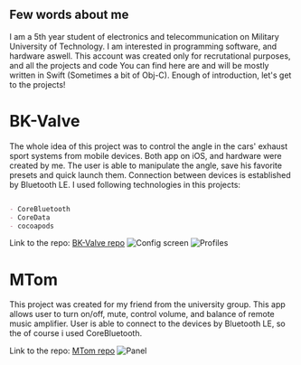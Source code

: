 ## Few words about me

I am a 5th year student of electronics and telecommunication on Military University of Technology. I am interested in programming software, and hardware aswell. This account was created only for recrutational purposes, and all the projects and code You can find here are and will be mostly written in Swift (Sometimes a bit of Obj-C). Enough of introduction, let's get to the projects!

# BK-Valve

The whole idea of this project was to control the angle in the cars' exhaust sport systems from mobile devices. Both app on iOS, and hardware were created by me. The user is able to manipulate the angle, save his favorite presets and quick launch them. Connection between devices is established by Bluetooth LE. I used following technologies in this projects:

```markdown

- CoreBluetooth
- CoreData
- cocoapods

```
Link to the repo: 
[BK-Valve repo](https://github.com/PeterSmithski/BK-Valve)
![Config screen](https://i.ibb.co/GvqMh0g/image1-iphone8spacegrey-portrait.png)
![Profiles](https://i.ibb.co/HrhWB5s/image2-iphone8spacegrey-portrait.png)

# MTom
This project was created for my friend from the university group. This app allows user to turn on/off, mute, control volume,  and balance of remote music amplifier. User is able to connect to the devices by Bluetooth LE, so the of course i used CoreBluetooth.

Link to the repo: 
[MTom repo](https://github.com/PeterSmithski/BK-Valve)
![Panel](https://i.ibb.co/HxfxFmd/MTom-Mockup.png)
